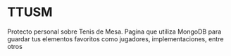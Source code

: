 # TTUSM
Protecto personal sobre Tenis de Mesa. Pagina que utiliza MongoDB para guardar tus elementos favoritos como jugadores, implementaciones, entre otros
